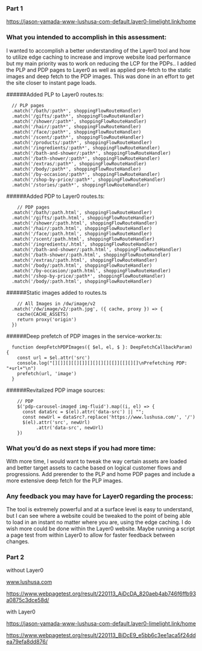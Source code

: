 ### Part 1

https://jason-yamada-www-lushusa-com-default.layer0-limelight.link/home

### What you intended to accomplish in this assessment:
I wanted to accomplish a better understanding of the Layer0 tool and how to utilize edge caching to increase and improve website load performance but my main priority was to work on reducing the LCP for the PDPs.. I added the PLP and PDP pages to Layer0 as well as applied pre-fetch to the static images and deep fetch to the PDP images. This was done in an effort to get the site closer to instant page loads.


######Added PLP to Layer0 routes.ts:
```
  // PLP pages
  .match('/bath/:path*', shoppingFlowRouteHandler)
  .match('/gifts/:path*', shoppingFlowRouteHandler)
  .match('/shower/:path*', shoppingFlowRouteHandler)
  .match('/hair/:path*', shoppingFlowRouteHandler)
  .match('/face/:path*', shoppingFlowRouteHandler)
  .match('/scent/:path*', shoppingFlowRouteHandler)
  .match('/products/:path*', shoppingFlowRouteHandler)
  .match('/ingredients/:path*', shoppingFlowRouteHandler)
  .match('/bath-and-shower/:path*', shoppingFlowRouteHandler)
  .match('/bath-shower/:path*', shoppingFlowRouteHandler)
  .match('/extras/:path*', shoppingFlowRouteHandler)
  .match('/body/:path*', shoppingFlowRouteHandler)
  .match('/by-occasion/:path*', shoppingFlowRouteHandler)
  .match('/shop-by-price/:path*', shoppingFlowRouteHandler)
  .match('/stories/:path*', shoppingFlowRouteHandler)
```


######Added PDP to Layer0 routes.ts:
```
    // PDP pages
  .match('/bath/:path.html', shoppingFlowRouteHandler)
  .match('/gifts/:path.html', shoppingFlowRouteHandler)
  .match('/shower/:path.html', shoppingFlowRouteHandler)
  .match('/hair/:path.html', shoppingFlowRouteHandler)
  .match('/face/:path.html', shoppingFlowRouteHandler)
  .match('/scent/:path.html', shoppingFlowRouteHandler)
  .match('/ingredients/.html', shoppingFlowRouteHandler)
  .match('/bath-and-shower/:path.html', shoppingFlowRouteHandler)
  .match('/bath-shower/:path.html', shoppingFlowRouteHandler)
  .match('/extras/:path.html', shoppingFlowRouteHandler)
  .match('/body/:path.html', shoppingFlowRouteHandler)
  .match('/by-occasion/:path.html', shoppingFlowRouteHandler)
  .match('/shop-by-price/:path*', shoppingFlowRouteHandler)
  .match('/body/:path.html', shoppingFlowRouteHandler)
```

######Static images added to routes.ts
```
    // All Images in /dw/image/v2
  .match('/dw/image/v2/:path.jpg', ({ cache, proxy }) => {
    cache(CACHE_ASSETS)
    return proxy('origin')
  })
```


######Deep prefetch of PDP images in the service-worker.ts:
```
  function deepFetchPDPImages({ $el, el, $ }: DeepFetchCallbackParam) {
    const url = $el.attr('src')
    console.log("[][]][][[][]][][][][][[]][[][][]\nPrefetching PDP: "+url+"\n")
    prefetch(url, 'image')
  }
```


######Revitalized PDP image sources:
```
    // PDP
    $('pdp-carousel-imaged img-fluid').map((i, el) => {
      const dataSrc = $(el).attr('data-src') || "";
      const newUrl = dataSrc?.replace('https://www.lushusa.com/', '/')
      $(el).attr('src', newUrl)
           .attr('data-src', newUrl)
    })
```  

### What you’d do as next steps if you had more time:
With more time, I would want to tweak the way certain assets are loaded and better target assets to cache based on logical customer flows and progressions. Add prerender to the PLP and home PDP pages and include a more extensive deep fetch for the PLP images.

### Any feedback you may have for Layer0 regarding the process:
The tool is extremely powerful and at a surface level is easy to understand, but I can see where a website could be tweaked to the point of being able to load in an instant no matter where you are, using the edge caching. I do wish more could be done within the Layer0 website. Maybe running a script a page test from within Layer0 to allow for faster feedback between changes.

### Part 2
without Layer0

www.lushusa.com

https://www.webpagetest.org/result/220113_AiDcDA_820aeb4ab746f6ffb93a0875c3dce58d/

with Layer0

https://jason-yamada-www-lushusa-com-default.layer0-limelight.link/home

https://www.webpagetest.org/result/220113_BiDcE9_e5bb6c3ee1aca5f24ddea79efa8dd876/
